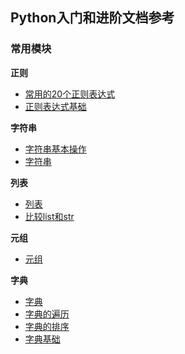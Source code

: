 ## Python入门和进阶文档参考

### 常用模块
**正则**
- [常用的20个正则表达式](https://github.com/fountainhead-gq/ArticleCatalog/blob/master/LearningPython/000_%E5%B8%B8%E7%94%A8%E7%9A%84%E6%AD%A3%E5%88%99%E8%A1%A8%E8%BE%BE%E5%BC%8F.md)
- [正则表达式基础](https://github.com/fountainhead-gq/ArticleCatalog/blob/master/PythonSkill/%E6%AD%A3%E5%88%99%E8%A1%A8%E8%BE%BE%E5%BC%8F.md)

**字符串**
- [字符串基本操作](https://github.com/fountainhead-gq/ArticleCatalog/blob/master/LearningPython/005_%E5%AD%97%E7%AC%A6%E4%B8%B2%E5%9F%BA%E6%9C%AC%E6%93%8D%E4%BD%9C.md)
- [字符串](https://github.com/fountainhead-gq/ArticleCatalog/blob/master/LearningPython/004_%E5%AD%97%E7%AC%A6%E4%B8%B2.md)

**列表**
- [列表](https://github.com/fountainhead-gq/ArticleCatalog/blob/master/LearningPython/006_%E5%88%97%E8%A1%A8.md)
- [比较list和str](https://github.com/fountainhead-gq/ArticleCatalog/blob/master/LearningPython/007_%E6%AF%94%E8%BE%83list%E5%92%8Cstr.md)

**元组**
- [元组](https://github.com/fountainhead-gq/ArticleCatalog/blob/master/LearningPython/008_%E5%85%83%E7%BB%84.md)

**字典**
- [字典](https://github.com/fountainhead-gq/ArticleCatalog/blob/master/LearningPython/009_%E5%AD%97%E5%85%B8.md)
- [字典的遍历](https://github.com/fountainhead-gq/ArticleCatalog/blob/master/PythonSkill/dict%E5%AD%97%E5%85%B8%E9%81%8D%E5%8E%86%E6%96%B9%E6%B3%95.md)
- [字典的排序](https://github.com/fountainhead-gq/ArticleCatalog/blob/master/PythonSkill/dict%E7%9A%84sorted%E6%8E%92%E5%BA%8F.md)
- [字典基础](https://github.com/fountainhead-gq/ArticleCatalog/blob/master/PythonSkill/%E5%AD%97%E5%85%B8.md)
